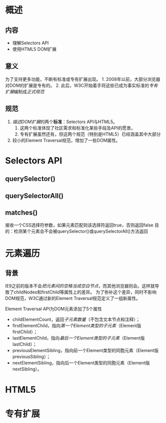 # 概述
## 内容
- 理解Selectors API
- 使用HTML5 DOM扩展
## 意义
为了支持更多功能，不断有标准或专有扩展出现。
	1. 2008年以前，大部分浏览器对DOM的扩展是专有的。
	2. 此后，W3C开始着手将这些已成为事实标准的*专有扩展*编制成*正式规范* 
## 规范
1. *描述DOM扩展*的两个**标准**：Selectors API与HTML5。
	1. 这两个标准体现了社区需求和标准化某些手段及API的愿景。
	2. 专有扩展虽然还有，但这两个规范（特别是HTML5）已经涵盖其中大部分
2. 较小的Element Traversal规范，增加了一些DOM属性。
# Selectors API
## querySelector()
## querySelectorAll()
## matches()
接收一个CSS选择符参数，如果元素匹配则该选择符返回true，否则返回false
目的：检测某个元素会不会被querySelector()或querySelectorAll()方法返回
# 元素遍历
## 背景
IE9之前的版本不会*把元素间的空格当成空白节点*，而其他浏览器则会。这样就导致了childNodes和firstChild等属性上的差异。
为了弥补这个差异，同时不影响DOM规范，W3C通过新的Element Traversal规范定义了一组新属性。

Element Traversal API为DOM元素添加了5个属性
- childElementCount，返回*子元素数量*（不包含文本节点和注释）；
- firstElementChild，指向*第一个Element类型的子元素*（Element版firstChild）；
- lastElementChild，指向*最后一个Element类型的子元素*（Element版lastChild）；
- previousElementSibling，指向前一个Element类型的同胞元素（Element版previousSibling）；
- nextElementSibling，指向后一个Element类型的同胞元素（Element版nextSibling）。
# HTML5

# 专有扩展

